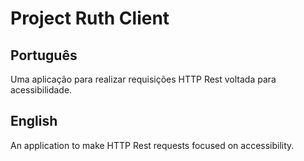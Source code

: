 # Project Ruth Client

## Português

Uma aplicação para realizar requisições HTTP Rest voltada para acessibilidade.

## English

An application to make HTTP Rest requests focused on accessibility.
